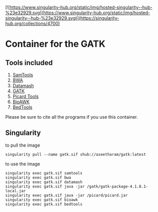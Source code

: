 [![https://www.singularity-hub.org/static/img/hosted-singularity--hub-%23e32929.svg](https://www.singularity-hub.org/static/img/hosted-singularity--hub-%23e32929.svg)](https://singularity-hub.org/collections/4700)
# Container for the GATK 

## Tools included

1. [SamTools](http://www.htslib.org/)
2. [BWA](http://bio-bwa.sourceforge.net/)
3. [Datamash](https://www.gnu.org/software/datamash/)
4. [GATK](https://gatk.broadinstitute.org/hc/en-us)
5. [Picard Tools](https://broadinstitute.github.io/picard/)
6. [BioAWK](https://github.com/lh3/bioawk)
7. [BedTools](https://bedtools.readthedocs.io)

Please be sure to cite all the programs if you use this container.

## Singularity 

to pull the image

```
singularity pull --name gatk.sif shub://aseetharam/gatk:latest
```

to use the image

```
singularity exec gatk.sif samtools
singularity exec gatk.sif bwa
singularity exec gatk.sif datamash
singularity exec gatk.sif java -jar /gatk/gatk-package-4.1.8.1-local.jar
singularity exec gatk.sif java -jar /picard/picard.jar
singularity exec gatk.sif bioawk
singularity exec gatk.sif bedtools
```
